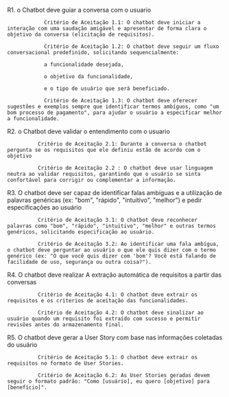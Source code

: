 
R1. o Chatbot deve guiar a conversa com o usuario

                Critério de Aceitação 1.1: O chatbot deve iniciar a interação com uma saudação amigável e apresentar de forma clara o objetivo da conversa (elicitação de requisitos).

                Critério de Aceitação 1.2: O chatbot deve seguir um fluxo conversacional predefinido, solicitando sequencialmente:

                a funcionalidade desejada,

                o objetivo da funcionalidade,

                e o tipo de usuário que será beneficiado.

                Critério de Aceitação 1.3: O chatbot deve oferecer sugestões e exemplos sempre que identificar termos ambíguos, como "um bom processo de pagamento", para ajudar o usuário a especificar melhor a funcionalidade.

R2. o Chatbot deve validar o entendimento com o usuario 

              Critério de Aceitação 2.1: Durante a conversa o chatbot pergunta se os requisitos que ele definiu estão de acordo com o objetivo

              Critério de Aceitação 2.2 : O chatbot deve usar linguagem neutra ao validar requisitos, garantindo que o usuário se sinta confortável para corrigir ou complementar a informação.

R3. O chatbot deve ser capaz de identificar falas ambíguas e a utilização de palavras genéricas (ex: "bom", "rápido", "intuitivo", "melhor") e pedir especificações ao usuário

              Critério de Aceitação 3.1: O chatbot deve reconhecer palavras como "bom", "rápido", "intuitivo", "melhor" e outras termos genéricos, solicitando especificação ao usuário.

              Critério de Aceitação 3.2: Ao identificar uma fala ambígua, o chatbot deve perguntar ao usuário o que ele quis dizer com o termo genérico (ex: "O que você quis dizer com 'bom'? Você está falando de facilidade de uso, segurança ou outra coisa?").

R4. O chatbot deve realizar A extração automática de requisitos a partir das conversas

              Critério de Aceitação 4.1: O chatbot deve extrair os requisitos e os criterios de aceitação das funcionalidades.

              Critério de Aceitação 4.2: O chatbot deve sinalizar ao usuário quando um requisito foi extraído com sucesso e permitir revisões antes do armazenamento final.

R5. O chatbot deve gerar a User Story com base nas informações coletadas do usuário

              Critério de Aceitação 5.1: O chatbot deve extrair os requisitos no formato de User Stories.

              Critério de Aceitação 6.2: As User Stories geradas devem seguir o formato padrão: "Como [usuário], eu quero [objetivo] para [benefício]".



